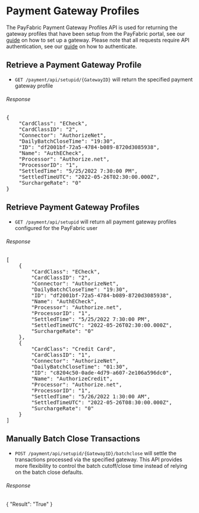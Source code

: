 Payment Gateway Profiles
========================

The PayFabric Payment Gateway Profiles API is used for returning the gateway profiles that have been setup from the PayFabric portal, see our [guide](https://github.com/PayFabric/Portal/blob/master/PayFabric/Sections/Configure%20Portal.md#gateway-profile) on how to set up a gateway.  Please note that all requests require API authentication, see our [guide](Authentication.md) on how to authenticate.

Retrieve a Payment Gateway Profile
----------------------------------

* `GET /payment/api/setupid/{GatewayID}` will return the specified payment gateway profile 
 
###### Response
<pre>
{
    "CardClass": "ECheck",
    "CardClassID": "2",
    "Connector": "AuthorizeNet",
    "DailyBatchCloseTime": "19:30",
    "ID": "df2001bf-72a5-4784-b089-8720d3085938",
    "Name": "AuthECheck",
    "Processor": "Authorize.net",
    "ProcessorID": "1",
    "SettledTime": "5/25/2022 7:30:00 PM",
    "SettledTimeUTC": "2022-05-26T02:30:00.000Z",
    "SurchargeRate": "0"
}
</pre>

Retrieve Payment Gateway Profiles
---------------------------------

* `GET /payment/api/setupid` will return all payment gateway profiles configured for the PayFabric user
 
###### Response
<pre>
[
    {
        "CardClass": "ECheck",
        "CardClassID": "2",
        "Connector": "AuthorizeNet",
        "DailyBatchCloseTime": "19:30",
        "ID": "df2001bf-72a5-4784-b089-8720d3085938",
        "Name": "AuthECheck",
        "Processor": "Authorize.net",
        "ProcessorID": "1",
        "SettledTime": "5/25/2022 7:30:00 PM",
        "SettledTimeUTC": "2022-05-26T02:30:00.000Z",
        "SurchargeRate": "0"
    },
    {
        "CardClass": "Credit Card",
        "CardClassID": "1",
        "Connector": "AuthorizeNet",
        "DailyBatchCloseTime": "01:30",
        "ID": "c8204c50-0ade-4d79-a607-2e106a596dc0",
        "Name": "AuthorizeCredit",
        "Processor": "Authorize.net",
        "ProcessorID": "1",
        "SettledTime": "5/26/2022 1:30:00 AM",
        "SettledTimeUTC": "2022-05-26T08:30:00.000Z",
        "SurchargeRate": "0"
    }
]
</pre>


Manually Batch Close Transactions
----------------------------------

* `POST /payment/api/setupid/{GatewayID}/batchclose` will settle the transactions processed via the specified gateway. This API provides more flexibility to control the batch cutoff/close time instead of relying on the batch close defaults. 

###### Response
{
    "Result": "True"
}


